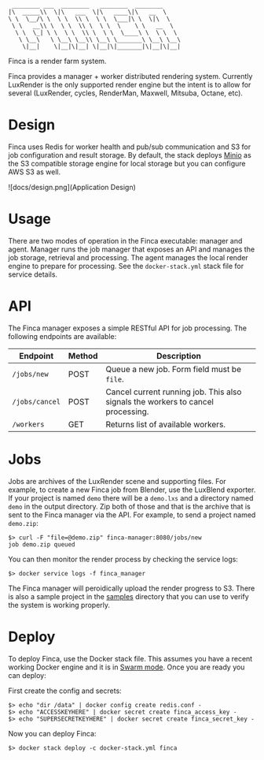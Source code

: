 ```
 ________ ___  ________   ________  ________
|\  _____\\  \|\   ___  \|\   ____\|\   __  \
\ \  \__/\ \  \ \  \\ \  \ \  \___|\ \  \|\  \
 \ \   __\\ \  \ \  \\ \  \ \  \    \ \   __  \
  \ \  \_| \ \  \ \  \\ \  \ \  \____\ \  \ \  \
   \ \__\   \ \__\ \__\\ \__\ \_______\ \__\ \__\
    \|__|    \|__|\|__| \|__|\|_______|\|__|\|__|

```

Finca is a render farm system.

Finca provides a manager + worker distributed rendering system.  Currently
LuxRender is the only supported render engine but the intent is to allow
for several (LuxRender, cycles, RenderMan, Maxwell, Mitsuba, Octane, etc).

# Design
Finca uses Redis for worker health and pub/sub communication and S3 for job
configuration and result storage.  By default, the stack deploys [Minio](https://www.minio.io/)
as the S3 compatible storage engine for local storage but you can configure
AWS S3 as well.

![docs/design.png](Application Design)

# Usage
There are two modes of operation in the Finca executable: manager and agent.  Manager
runs the job manager that exposes an API and manages the job storage, retrieval and
processing.  The agent manages the local render engine to prepare for processing.
See the `docker-stack.yml` stack file for service details.

# API
The Finca manager exposes a simple RESTful API for job processing.  The following
endpoints are available:

| Endpoint | Method | Description |
|----------|--------|-------------|
| `/jobs/new` | POST | Queue a new job.  Form field must be `file`. |
| `/jobs/cancel` | POST | Cancel current running job.  This also signals the workers to cancel processing. |
| `/workers` | GET | Returns list of available workers. |

# Jobs
Jobs are archives of the LuxRender scene and supporting files.  For example, to create a new
Finca job from Blender, use the LuxBlend exporter.  If your project is named `demo` there will
be a `demo.lxs` and a directory named `demo` in the output directory.  Zip both of those and
that is the archive that is sent to the Finca manager via the API.  For example, to send
a project named `demo.zip`:

```
$> curl -F "file=@demo.zip" finca-manager:8080/jobs/new
job demo.zip queued
```

You can then monitor the render process by checking the service logs:

```
$> docker service logs -f finca_manager
```

The Finca manager will peroidically upload the render progress to S3.  There is also
a sample project in the [samples](./docs/samples/) directory that you can use to
verify the system is working properly.

# Deploy
To deploy Finca, use the Docker stack file.  This assumes you have a recent working Docker engine
and it is in [Swarm mode](https://docs.docker.com/engine/swarm/).  Once you are ready you
can deploy:

First create the config and secrets:

```
$> echo "dir /data" | docker config create redis.conf -
$> echo "ACCESSKEYHERE" | docker secret create finca_access_key -
$> echo "SUPERSECRETKEYHERE" | docker secret create finca_secret_key -
```

Now you can deploy Finca:

```
$> docker stack deploy -c docker-stack.yml finca

```
